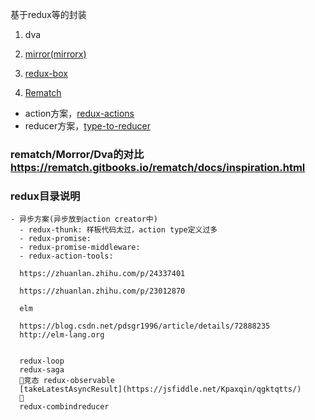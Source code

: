 基于redux等的封装

1. dva

2. [mirror(mirrorx)](https://zhuanlan.zhihu.com/p/28643798)

3. [redux-box](https://github.com/anish000kumar/redux-box)

4. [Rematch](https://zhuanlan.zhihu.com/p/34199586)


- action方案，[redux-actions](https://github.com/redux-utilities/redux-actions)
- reducer方案，[type-to-reducer](https://github.com/tomatau/type-to-reducer)

### rematch/Morror/Dva的对比 https://rematch.gitbooks.io/rematch/docs/inspiration.html

### redux目录说明
    - 异步方案(异步放到action creator中)
      - redux-thunk: 样板代码太过，action type定义过多
      - redux-promise:
      - redux-promise-middleware:
      - redux-action-tools:

      https://zhuanlan.zhihu.com/p/24337401

      https://zhuanlan.zhihu.com/p/23012870
      
      elm

      https://blog.csdn.net/pdsgr1996/article/details/72888235
      http://elm-lang.org


      redux-loop
      redux-saga
      竞态 redux-observable
      [takeLatestAsyncResult](https://jsfiddle.net/Kpaxqin/qgktqtts/)
      
      redux-combindreducer
